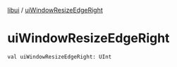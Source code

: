 [libui](index.md) / [uiWindowResizeEdgeRight](./ui-window-resize-edge-right.md)

# uiWindowResizeEdgeRight

`val uiWindowResizeEdgeRight: UInt`